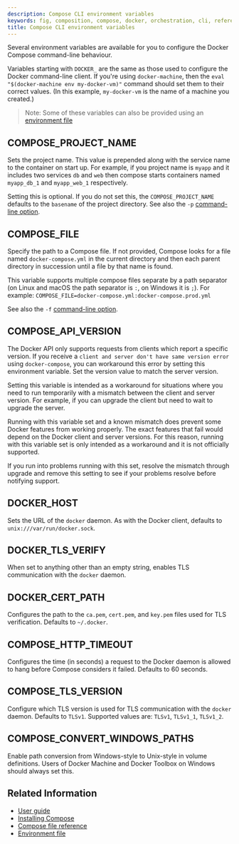 ```yaml
---
description: Compose CLI environment variables
keywords: fig, composition, compose, docker, orchestration, cli, reference
title: Compose CLI environment variables
---
```


Several environment variables are available for you to configure the Docker Compose command-line behaviour.

Variables starting with `DOCKER_` are the same as those used to configure the
Docker command-line client. If you're using `docker-machine`, then the `eval "$(docker-machine env my-docker-vm)"` command should set them to their correct values. (In this example, `my-docker-vm` is the name of a machine you created.)

> Note: Some of these variables can also be provided using an
> [environment file](../env-file.md)

## COMPOSE\_PROJECT\_NAME

Sets the project name. This value is prepended along with the service name to
the container on start up. For example, if you project name is `myapp` and it
includes two services `db` and `web` then compose starts containers named
`myapp_db_1` and `myapp_web_1` respectively.

Setting this is optional. If you do not set this, the `COMPOSE_PROJECT_NAME`
defaults to the `basename` of the project directory. See also the `-p`
[command-line option](overview.md).

## COMPOSE\_FILE

Specify the path to a Compose file. If not provided, Compose looks for a file named
`docker-compose.yml` in the current directory and then each parent directory in
succession until a file by that name is found.

This variable supports multiple compose files separate by a path separator (on
Linux and macOS the path separator is `:`, on Windows it is `;`). For example:
`COMPOSE_FILE=docker-compose.yml:docker-compose.prod.yml`

See also the `-f` [command-line option](overview.md).

## COMPOSE\_API\_VERSION

The Docker API only supports requests from clients which report a specific
version. If you receive a `client and server don't have same version error` using
`docker-compose`, you can workaround this error by setting this environment
variable. Set the version value to match the server version.

Setting this variable is intended as a workaround for situations where you need
to run temporarily with a mismatch between the client and server version. For
example, if you can upgrade the client but need to wait to upgrade the server.

Running with this variable set and a known mismatch does prevent some Docker
features from working properly. The exact features that fail would depend on the
Docker client and server versions. For this reason, running with this variable
set is only intended as a workaround and it is not officially supported.

If you run into problems running with this set, resolve the mismatch through
upgrade and remove this setting to see if your problems resolve before notifying
support.

## DOCKER\_HOST

Sets the URL of the `docker` daemon. As with the Docker client, defaults to `unix:///var/run/docker.sock`.

## DOCKER\_TLS\_VERIFY

When set to anything other than an empty string, enables TLS communication with
the `docker` daemon.

## DOCKER\_CERT\_PATH

Configures the path to the `ca.pem`, `cert.pem`, and `key.pem` files used for TLS verification. Defaults to `~/.docker`.

## COMPOSE\_HTTP\_TIMEOUT

Configures the time (in seconds) a request to the Docker daemon is allowed to hang before Compose considers
it failed. Defaults to 60 seconds.

## COMPOSE\_TLS\_VERSION

Configure which TLS version is used for TLS communication with the `docker`
daemon. Defaults to `TLSv1`.
Supported values are: `TLSv1`, `TLSv1_1`, `TLSv1_2`.

## COMPOSE\_CONVERT\_WINDOWS\_PATHS

Enable path conversion from Windows-style to Unix-style in volume definitions.
Users of Docker Machine and Docker Toolbox on Windows should always set this.


## Related Information

- [User guide](../index.md)
- [Installing Compose](../install.md)
- [Compose file reference](../compose-file.md)
- [Environment file](../env-file.md)
